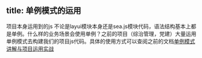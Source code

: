 title: 单例模式的运用
---
项目本身运用到的js 不论是layui模块本身还是sea.js模块代码，语法结构基本上都是单例。什么样的业务场景会使用单例？之前的项目（综治管理，党建）大量运用单例模式去构建我们的项目js代码。具体的使用方式可以查阅之前的文档[单例模式讲解与项目运用实战](http://note.youdao.com/noteshare?id=2f7ceac3a2b7e76fb03a1807158c3bbe)